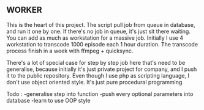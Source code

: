 ## WORKER ##

This is the heart of this project. The script pull job from queue in database, and run it one by one. If there's no job in queue, it's just sit there waiting.
You can add as much as workstation for a massive job. Initially I use 4 workstation to transcode 1000 episode each 1 hour duration. The transcode process finish in a week with ffmpeg + quicksync.

There's a lot of special case for step by step job here that's need to be generalise, because initially it's just private project for company, and I push it to the public repository.
Even though I use php as scripting language, I don't use object oriented style. It's just pure procedural programming

Todo :
-generalise step into function
-push every optional parameters into database
-learn to use OOP style
